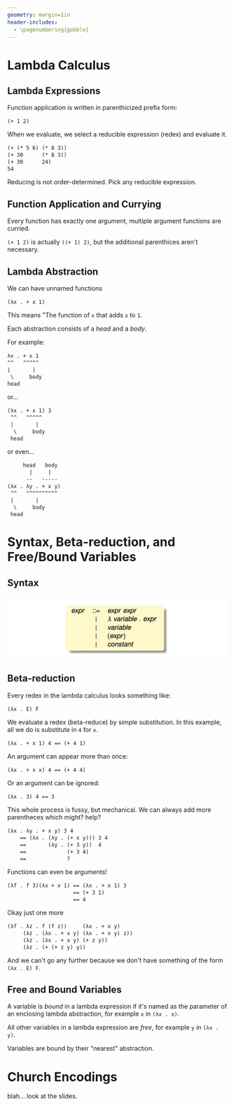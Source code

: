 ```yaml
---
geometry: margin=1in
header-includes:
  - \pagenumbering{gobble}
---
```


# Lambda Calculus

## Lambda Expressions

Function application is written in parenthicized prefix form:

```
(+ 1 2)
```

When we evaluate, we select a reducible expression (redex) and evaluate it.

```
(+ (* 5 6) (* 8 3))
(+ 30      (* 8 3))
(+ 30      24)
54
```

Reducing is not order-determined. Pick any reducible expression.

## Function Application and Currying

Every function has exactly one argument, multiple argument functions are curried.

`(+ 1 2)` is actually `((+ 1) 2)`, but the additional parenthices aren't necessary.

## Lambda Abstraction

We can have unnamed functions

```
(λx . + x 1)
```

This means "The function of `x` that adds `x` to `1`.

Each abstraction consists of a _head_ and a _body_.

For example:
```
λx . + x 1
^^   ^^^^^
|       |
 \     body
head
```
or...
```
(λx . + x 1) 3
 ^^   ^^^^^
 |       |
  \     body
 head
```
or even...
```
     head   body
       |     |
      --   -----
(λx . λy . + x y)
 ^^   ^^^^^^^^^^
 |       |
  \     body
 head
```

# Syntax, Beta-reduction, and Free/Bound Variables

## Syntax

![](lambda_syntax.png)

## Beta-reduction

Every redex in the lambda calculus looks something like:
```
(λx . E) F
```

We evaluate a redex (beta-reduce) by simple substitution. In this example,
all we do is substitute in `4` for `x`.
```
(λx . + x 1) 4 == (+ 4 1)
```

An argument can appear more than once:
```
(λx . + x x) 4 == (+ 4 4)
```

Or an argument can be ignored:
```
(λx . 3) 4 == 3
```

This whole process is fussy, but mechanical. We can always add more parentheces which might? help?

```
(λx . λy . + x y) 3 4
    == (λx . (λy . (+ x y))) 3 4
    ==       (λy . (+ 3 y))  4
    ==             (+ 3 4)
    ==             7
```

Functions can even be arguments!

```
(λf . f 3)(λx + x 1) == (λx . + x 1) 3
                     == (+ 3 1)
                     == 4
```

Okay just one more
```
(λf . λz . f (f z))     (λx . + x y)
     (λz . (λx . + x y) (λx . + x y) z))
     (λz . (λx . + x y) (+ z y))
     (λz . (+ (+ z y) y))
```
And we can't go any further because we don't have something of the form `(λx . E) F`.

## Free and Bound Variables

A variable is _bound_ in a lambda expression if it's named as the parameter of an enclosing lambda abstraction, for example `x` in `(λx . x)`.

All other variables in a lambda expression are _free_, for example `y` in `(λx . y)`.

Variables are bound by their "nearest" abstraction.

# Church Encodings

blah... look at the slides.
